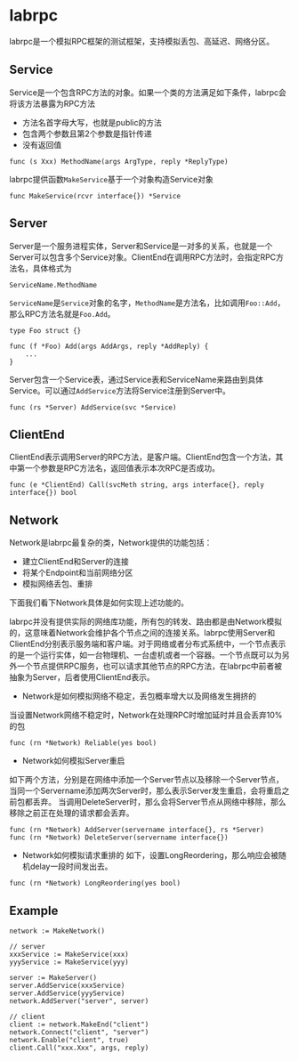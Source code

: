 # labrpc

labrpc是一个模拟RPC框架的测试框架，支持模拟丢包、高延迟、网络分区。

## Service

Service是一个包含RPC方法的对象。如果一个类的方法满足如下条件，labrpc会将该方法暴露为RPC方法
- 方法名首字母大写，也就是public的方法
- 包含两个参数且第2个参数是指针传递
- 没有返回值

```golang
func (s Xxx) MethodName(args ArgType, reply *ReplyType)
```

labrpc提供函数`MakeService`基于一个对象构造Service对象

```golang
func MakeService(rcvr interface{}) *Service
```

## Server

Server是一个服务进程实体，Server和Service是一对多的关系，也就是一个Server可以包含多个Service对象。ClientEnd在调用RPC方法时，会指定RPC方法名，具体格式为

```
ServiceName.MethodName
```

`ServiceName`是`Service`对象的名字，`MethodName`是方法名，比如调用`Foo::Add`，那么RPC方法名就是`Foo.Add`。

```golang
type Foo struct {}

func (f *Foo) Add(args AddArgs, reply *AddReply) {
    ...
}
```
Server包含一个Service表，通过Service表和ServiceName来路由到具体Service。可以通过`AddService`方法将Service注册到Server中。

```golang
func (rs *Server) AddService(svc *Service)
```

## ClientEnd
ClientEnd表示调用Server的RPC方法，是客户端。ClientEnd包含一个方法，其中第一个参数是RPC方法名，返回值表示本次RPC是否成功。

```golang
func (e *ClientEnd) Call(svcMeth string, args interface{}, reply interface{}) bool
```

## Network

Network是labrpc最复杂的类，Network提供的功能包括：
- 建立ClientEnd和Server的连接
- 将某个Endpoint和当前网络分区
- 模拟网络丢包、重排

下面我们看下Network具体是如何实现上述功能的。

labrpc并没有提供实际的网络库功能，所有包的转发、路由都是由Network模拟的，这意味着Network会维护各个节点之间的连接关系。labrpc使用Server和ClientEnd分别表示服务端和客户端。对于网络或者分布式系统中，一个节点表示的是一个运行实体，如一台物理机、一台虚机或者一个容器。一个节点既可以为另外一个节点提供RPC服务，也可以请求其他节点的RPC方法，在labrpc中前者被抽象为Server，后者使用ClientEnd表示。

- Network是如何模拟网络不稳定，丢包概率增大以及网络发生拥挤的

当设置Network网络不稳定时，Network在处理RPC时增加延时并且会丢弃10%的包

```golang
func (rn *Network) Reliable(yes bool)
```

- Network如何模拟Server重启

如下两个方法，分别是在网络中添加一个Server节点以及移除一个Server节点，当同一个Servername添加两次Server时，那么表示Server发生重启，会将重启之前包都丢弃。
当调用DeleteServer时，那么会将Server节点从网络中移除，那么移除之前正在处理的请求都会丢弃。
```golang
func (rn *Network) AddServer(servername interface{}, rs *Server)
func (rn *Network) DeleteServer(servername interface{})
```

- Network如何模拟请求重排的
如下，设置LongReordering，那么响应会被随机delay一段时间发出去。
```golang
func (rn *Network) LongReordering(yes bool)
```

## Example

```golang
network := MakeNetwork()

// server
xxxService := MakeService(xxx)
yyyService := MakeService(yyy)

server := MakeServer()
server.AddService(xxxService)
server.AddService(yyyService)
network.AddServer("server", server)

// client
client := network.MakeEnd("client")
network.Connect("client", "server")
network.Enable("client", true)
client.Call("xxx.Xxx", args, reply)
```

